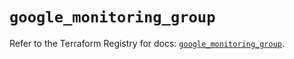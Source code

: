 # `google_monitoring_group`

Refer to the Terraform Registry for docs: [`google_monitoring_group`](https://registry.terraform.io/providers/hashicorp/google-beta/6.3.0/docs/resources/google_monitoring_group).
